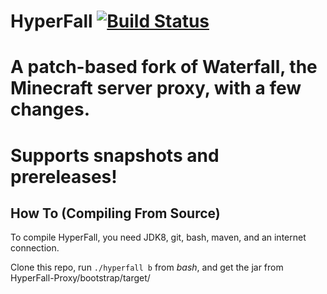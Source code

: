 HyperFall [![Build Status](https://travis-ci.com/The-HyperZone/HyperFall.svg?branch=master)](https://travis-ci.com/The-HyperZone/HyperFall)
=========
A patch-based fork of Waterfall, the Minecraft server proxy, with a few changes.
=========
# Supports snapshots and prereleases!
## How To (Compiling From Source)

To compile HyperFall, you need JDK8, git, bash, maven, and an internet connection.

Clone this repo, run `./hyperfall b` from *bash*, and get the jar from HyperFall-Proxy/bootstrap/target/
